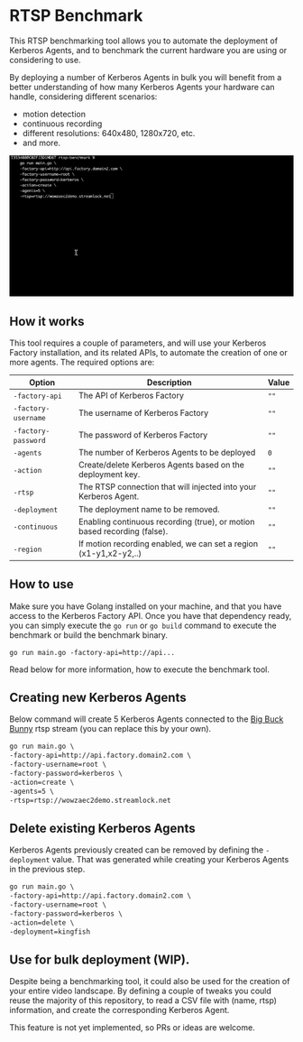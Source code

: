 # RTSP Benchmark

This RTSP benchmarking tool allows you to automate the deployment of Kerberos Agents, and to benchmark the current hardware you are using or considering to use.

By deploying a number of Kerberos Agents in bulk you will benefit from a better understanding of how many Kerberos Agents your hardware can handle, considering different scenarios:

- motion detection
- continuous recording
- different resolutions: 640x480, 1280x720, etc.
- and more.

![Create Kerberos Agents](/images/create-agents.gif)

## How it works

This tool requires a couple of parameters, and will use your Kerberos Factory installation, and its related APIs, to automate the creation of one or more agents. The required options are:

| Option                                        | Description                                                         | Value |
| --------------------------------------------- | ------------------------------------------------------------------- | ----- |
| `-factory-api`                                | The API of Kerberos Factory                                         | `""`  |
| `-factory-username`                           | The username of Kerberos Factory                                    | `""`  |
| `-factory-password`                           | The password of Kerberos Factory                                    | `""`  |
| `-agents`                                     | The number of Kerberos Agents to be deployed                        | `0`  |
| `-action`                                     | Create/delete Kerberos Agents based on the deployment key.          | `""`  |
| `-rtsp`                                       | The RTSP connection that will injected into your Kerberos Agent.    | `""`  |
| `-deployment`                                 | The deployment name to be removed.                                  | `""`  |
| `-continuous`                                 | Enabling continuous recording (true), or motion based recording (false).                                  | `""`  |
| `-region`                                     | If motion recording enabled, we can set a region (x1-y1,x2-y2,..)   | `""`  |

## How to use

Make sure you have Golang installed on your machine, and that you have access to the Kerberos Factory API. Once you have that dependency ready, you can simply execute the `go run` or `go build` command to execute the benchmark or build the benchmark binary.

    go run main.go -factory-api=http://api...

Read below for more information, how to execute the benchmark tool.

## Creating new Kerberos Agents

Below command will create 5 Kerberos Agents connected to the [Big Buck Bunny](https://www.wowza.com/developer/rtsp-stream-test) rtsp stream (you can replace this by your own).

    go run main.go \
    -factory-api=http://api.factory.domain2.com \
    -factory-username=root \
    -factory-password=kerberos \
    -action=create \
    -agents=5 \
    -rtsp=rtsp://wowzaec2demo.streamlock.net

## Delete existing Kerberos Agents

Kerberos Agents previously created can be removed by defining the `-deployment` value. That was generated while creating your Kerberos Agents in the previous step. 

    go run main.go \
    -factory-api=http://api.factory.domain2.com \
    -factory-username=root \
    -factory-password=kerberos \
    -action=delete \
    -deployment=kingfish

## Use for bulk deployment (WIP).

Despite being a benchmarking tool, it could also be used for the creation of your entire video landscape. By defining a couple of tweaks you could reuse the majority of this repository, to read a CSV file with (name, rtsp) information, and create the corresponding Kerberos Agent.

This feature is not yet implemented, so PRs or ideas are welcome.
